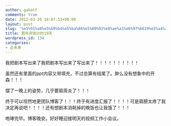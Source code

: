 ```yaml
---
author: gabatf
comments: true
date: 2012-03-26 16:07:53+00:00
layout: post
slug: '%e5%91%a8%e5%b9%b4%e5%ba%86%e5%80%92%e8%ae%a1%e6%97%b619%e5%a4%a9'
title: 周年庆倒计时19天
wordpress_id: 134
categories:
- 近未来
---
```


我把剧本写出来了我把剧本写出来了写出来了！！！！！！！！！！




虽然还有里面的ppt内容又带填充，不过总算有结尾了。肿么没有想象中的开森！！！




摆了一晚上的姿势，几乎要肩周炎了！！！




终于可以坦然地更团队博客了！！！终于有进度汇报了！！！！可是肩膀太疼了我决定再说吧！！！！还有想剧本消耗掉的晚饭也让我饿了！！！




咆哮完毕。博客晚安。好好睡迎接明天的视频工作小会议。
